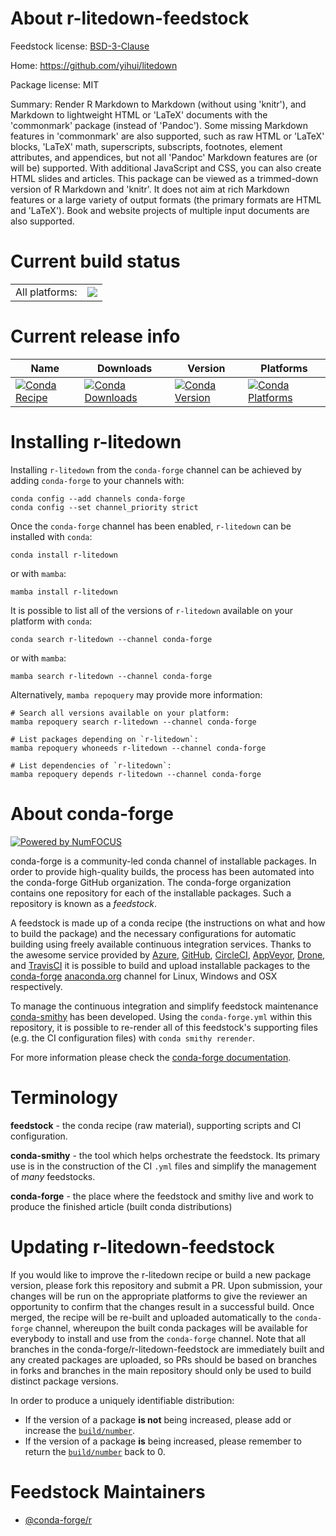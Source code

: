 About r-litedown-feedstock
==========================

Feedstock license: [BSD-3-Clause](https://github.com/conda-forge/r-litedown-feedstock/blob/main/LICENSE.txt)

Home: https://github.com/yihui/litedown

Package license: MIT

Summary: Render R Markdown to Markdown (without using 'knitr'), and Markdown to lightweight HTML or 'LaTeX' documents with the 'commonmark' package (instead of 'Pandoc'). Some missing Markdown features in 'commonmark' are also supported, such as raw HTML or 'LaTeX' blocks, 'LaTeX' math, superscripts, subscripts, footnotes, element attributes, and appendices, but not all 'Pandoc' Markdown features are (or will be) supported. With additional JavaScript and CSS, you can also create HTML slides and articles. This package can be viewed as a trimmed-down version of R Markdown and 'knitr'. It does not aim at rich Markdown features or a large variety of output formats (the primary formats are HTML and 'LaTeX'). Book and website projects of multiple input documents are also supported.

Current build status
====================


<table><tr><td>All platforms:</td>
    <td>
      <a href="https://dev.azure.com/conda-forge/feedstock-builds/_build/latest?definitionId=25403&branchName=main">
        <img src="https://dev.azure.com/conda-forge/feedstock-builds/_apis/build/status/r-litedown-feedstock?branchName=main">
      </a>
    </td>
  </tr>
</table>

Current release info
====================

| Name | Downloads | Version | Platforms |
| --- | --- | --- | --- |
| [![Conda Recipe](https://img.shields.io/badge/recipe-r--litedown-green.svg)](https://anaconda.org/conda-forge/r-litedown) | [![Conda Downloads](https://img.shields.io/conda/dn/conda-forge/r-litedown.svg)](https://anaconda.org/conda-forge/r-litedown) | [![Conda Version](https://img.shields.io/conda/vn/conda-forge/r-litedown.svg)](https://anaconda.org/conda-forge/r-litedown) | [![Conda Platforms](https://img.shields.io/conda/pn/conda-forge/r-litedown.svg)](https://anaconda.org/conda-forge/r-litedown) |

Installing r-litedown
=====================

Installing `r-litedown` from the `conda-forge` channel can be achieved by adding `conda-forge` to your channels with:

```
conda config --add channels conda-forge
conda config --set channel_priority strict
```

Once the `conda-forge` channel has been enabled, `r-litedown` can be installed with `conda`:

```
conda install r-litedown
```

or with `mamba`:

```
mamba install r-litedown
```

It is possible to list all of the versions of `r-litedown` available on your platform with `conda`:

```
conda search r-litedown --channel conda-forge
```

or with `mamba`:

```
mamba search r-litedown --channel conda-forge
```

Alternatively, `mamba repoquery` may provide more information:

```
# Search all versions available on your platform:
mamba repoquery search r-litedown --channel conda-forge

# List packages depending on `r-litedown`:
mamba repoquery whoneeds r-litedown --channel conda-forge

# List dependencies of `r-litedown`:
mamba repoquery depends r-litedown --channel conda-forge
```


About conda-forge
=================

[![Powered by
NumFOCUS](https://img.shields.io/badge/powered%20by-NumFOCUS-orange.svg?style=flat&colorA=E1523D&colorB=007D8A)](https://numfocus.org)

conda-forge is a community-led conda channel of installable packages.
In order to provide high-quality builds, the process has been automated into the
conda-forge GitHub organization. The conda-forge organization contains one repository
for each of the installable packages. Such a repository is known as a *feedstock*.

A feedstock is made up of a conda recipe (the instructions on what and how to build
the package) and the necessary configurations for automatic building using freely
available continuous integration services. Thanks to the awesome service provided by
[Azure](https://azure.microsoft.com/en-us/services/devops/), [GitHub](https://github.com/),
[CircleCI](https://circleci.com/), [AppVeyor](https://www.appveyor.com/),
[Drone](https://cloud.drone.io/welcome), and [TravisCI](https://travis-ci.com/)
it is possible to build and upload installable packages to the
[conda-forge](https://anaconda.org/conda-forge) [anaconda.org](https://anaconda.org/)
channel for Linux, Windows and OSX respectively.

To manage the continuous integration and simplify feedstock maintenance
[conda-smithy](https://github.com/conda-forge/conda-smithy) has been developed.
Using the ``conda-forge.yml`` within this repository, it is possible to re-render all of
this feedstock's supporting files (e.g. the CI configuration files) with ``conda smithy rerender``.

For more information please check the [conda-forge documentation](https://conda-forge.org/docs/).

Terminology
===========

**feedstock** - the conda recipe (raw material), supporting scripts and CI configuration.

**conda-smithy** - the tool which helps orchestrate the feedstock.
                   Its primary use is in the construction of the CI ``.yml`` files
                   and simplify the management of *many* feedstocks.

**conda-forge** - the place where the feedstock and smithy live and work to
                  produce the finished article (built conda distributions)


Updating r-litedown-feedstock
=============================

If you would like to improve the r-litedown recipe or build a new
package version, please fork this repository and submit a PR. Upon submission,
your changes will be run on the appropriate platforms to give the reviewer an
opportunity to confirm that the changes result in a successful build. Once
merged, the recipe will be re-built and uploaded automatically to the
`conda-forge` channel, whereupon the built conda packages will be available for
everybody to install and use from the `conda-forge` channel.
Note that all branches in the conda-forge/r-litedown-feedstock are
immediately built and any created packages are uploaded, so PRs should be based
on branches in forks and branches in the main repository should only be used to
build distinct package versions.

In order to produce a uniquely identifiable distribution:
 * If the version of a package **is not** being increased, please add or increase
   the [``build/number``](https://docs.conda.io/projects/conda-build/en/latest/resources/define-metadata.html#build-number-and-string).
 * If the version of a package **is** being increased, please remember to return
   the [``build/number``](https://docs.conda.io/projects/conda-build/en/latest/resources/define-metadata.html#build-number-and-string)
   back to 0.

Feedstock Maintainers
=====================

* [@conda-forge/r](https://github.com/orgs/conda-forge/teams/r/)

